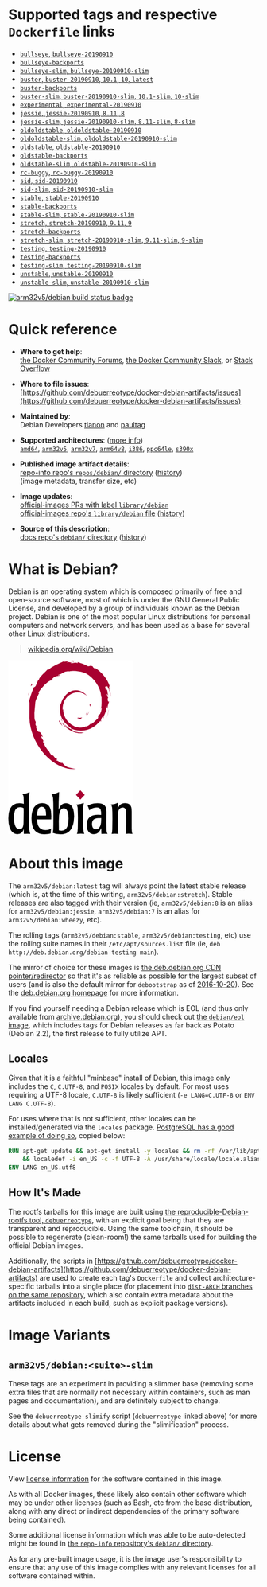 <!--

********************************************************************************

WARNING:

    DO NOT EDIT "debian/README.md"

    IT IS AUTO-GENERATED

    (from the other files in "debian/" combined with a set of templates)

********************************************************************************

-->

# Supported tags and respective `Dockerfile` links

-	[`bullseye`, `bullseye-20190910`](https://github.com/debuerreotype/docker-debian-artifacts/blob/6b546e3346bfd02c7f59e546f184a104d43a3bb0/bullseye/Dockerfile)
-	[`bullseye-backports`](https://github.com/debuerreotype/docker-debian-artifacts/blob/6b546e3346bfd02c7f59e546f184a104d43a3bb0/bullseye/backports/Dockerfile)
-	[`bullseye-slim`, `bullseye-20190910-slim`](https://github.com/debuerreotype/docker-debian-artifacts/blob/6b546e3346bfd02c7f59e546f184a104d43a3bb0/bullseye/slim/Dockerfile)
-	[`buster`, `buster-20190910`, `10.1`, `10`, `latest`](https://github.com/debuerreotype/docker-debian-artifacts/blob/6b546e3346bfd02c7f59e546f184a104d43a3bb0/buster/Dockerfile)
-	[`buster-backports`](https://github.com/debuerreotype/docker-debian-artifacts/blob/6b546e3346bfd02c7f59e546f184a104d43a3bb0/buster/backports/Dockerfile)
-	[`buster-slim`, `buster-20190910-slim`, `10.1-slim`, `10-slim`](https://github.com/debuerreotype/docker-debian-artifacts/blob/6b546e3346bfd02c7f59e546f184a104d43a3bb0/buster/slim/Dockerfile)
-	[`experimental`, `experimental-20190910`](https://github.com/debuerreotype/docker-debian-artifacts/blob/6b546e3346bfd02c7f59e546f184a104d43a3bb0/experimental/Dockerfile)
-	[`jessie`, `jessie-20190910`, `8.11`, `8`](https://github.com/debuerreotype/docker-debian-artifacts/blob/6b546e3346bfd02c7f59e546f184a104d43a3bb0/jessie/Dockerfile)
-	[`jessie-slim`, `jessie-20190910-slim`, `8.11-slim`, `8-slim`](https://github.com/debuerreotype/docker-debian-artifacts/blob/6b546e3346bfd02c7f59e546f184a104d43a3bb0/jessie/slim/Dockerfile)
-	[`oldoldstable`, `oldoldstable-20190910`](https://github.com/debuerreotype/docker-debian-artifacts/blob/6b546e3346bfd02c7f59e546f184a104d43a3bb0/oldoldstable/Dockerfile)
-	[`oldoldstable-slim`, `oldoldstable-20190910-slim`](https://github.com/debuerreotype/docker-debian-artifacts/blob/6b546e3346bfd02c7f59e546f184a104d43a3bb0/oldoldstable/slim/Dockerfile)
-	[`oldstable`, `oldstable-20190910`](https://github.com/debuerreotype/docker-debian-artifacts/blob/6b546e3346bfd02c7f59e546f184a104d43a3bb0/oldstable/Dockerfile)
-	[`oldstable-backports`](https://github.com/debuerreotype/docker-debian-artifacts/blob/6b546e3346bfd02c7f59e546f184a104d43a3bb0/oldstable/backports/Dockerfile)
-	[`oldstable-slim`, `oldstable-20190910-slim`](https://github.com/debuerreotype/docker-debian-artifacts/blob/6b546e3346bfd02c7f59e546f184a104d43a3bb0/oldstable/slim/Dockerfile)
-	[`rc-buggy`, `rc-buggy-20190910`](https://github.com/debuerreotype/docker-debian-artifacts/blob/6b546e3346bfd02c7f59e546f184a104d43a3bb0/rc-buggy/Dockerfile)
-	[`sid`, `sid-20190910`](https://github.com/debuerreotype/docker-debian-artifacts/blob/6b546e3346bfd02c7f59e546f184a104d43a3bb0/sid/Dockerfile)
-	[`sid-slim`, `sid-20190910-slim`](https://github.com/debuerreotype/docker-debian-artifacts/blob/6b546e3346bfd02c7f59e546f184a104d43a3bb0/sid/slim/Dockerfile)
-	[`stable`, `stable-20190910`](https://github.com/debuerreotype/docker-debian-artifacts/blob/6b546e3346bfd02c7f59e546f184a104d43a3bb0/stable/Dockerfile)
-	[`stable-backports`](https://github.com/debuerreotype/docker-debian-artifacts/blob/6b546e3346bfd02c7f59e546f184a104d43a3bb0/stable/backports/Dockerfile)
-	[`stable-slim`, `stable-20190910-slim`](https://github.com/debuerreotype/docker-debian-artifacts/blob/6b546e3346bfd02c7f59e546f184a104d43a3bb0/stable/slim/Dockerfile)
-	[`stretch`, `stretch-20190910`, `9.11`, `9`](https://github.com/debuerreotype/docker-debian-artifacts/blob/6b546e3346bfd02c7f59e546f184a104d43a3bb0/stretch/Dockerfile)
-	[`stretch-backports`](https://github.com/debuerreotype/docker-debian-artifacts/blob/6b546e3346bfd02c7f59e546f184a104d43a3bb0/stretch/backports/Dockerfile)
-	[`stretch-slim`, `stretch-20190910-slim`, `9.11-slim`, `9-slim`](https://github.com/debuerreotype/docker-debian-artifacts/blob/6b546e3346bfd02c7f59e546f184a104d43a3bb0/stretch/slim/Dockerfile)
-	[`testing`, `testing-20190910`](https://github.com/debuerreotype/docker-debian-artifacts/blob/6b546e3346bfd02c7f59e546f184a104d43a3bb0/testing/Dockerfile)
-	[`testing-backports`](https://github.com/debuerreotype/docker-debian-artifacts/blob/6b546e3346bfd02c7f59e546f184a104d43a3bb0/testing/backports/Dockerfile)
-	[`testing-slim`, `testing-20190910-slim`](https://github.com/debuerreotype/docker-debian-artifacts/blob/6b546e3346bfd02c7f59e546f184a104d43a3bb0/testing/slim/Dockerfile)
-	[`unstable`, `unstable-20190910`](https://github.com/debuerreotype/docker-debian-artifacts/blob/6b546e3346bfd02c7f59e546f184a104d43a3bb0/unstable/Dockerfile)
-	[`unstable-slim`, `unstable-20190910-slim`](https://github.com/debuerreotype/docker-debian-artifacts/blob/6b546e3346bfd02c7f59e546f184a104d43a3bb0/unstable/slim/Dockerfile)

[![arm32v5/debian build status badge](https://img.shields.io/jenkins/s/https/doi-janky.infosiftr.net/job/multiarch/job/arm32v5/job/debian.svg?label=arm32v5/debian%20%20build%20job)](https://doi-janky.infosiftr.net/job/multiarch/job/arm32v5/job/debian/)

# Quick reference

-	**Where to get help**:  
	[the Docker Community Forums](https://forums.docker.com/), [the Docker Community Slack](https://blog.docker.com/2016/11/introducing-docker-community-directory-docker-community-slack/), or [Stack Overflow](https://stackoverflow.com/search?tab=newest&q=docker)

-	**Where to file issues**:  
	[https://github.com/debuerreotype/docker-debian-artifacts/issues](https://github.com/debuerreotype/docker-debian-artifacts/issues)

-	**Maintained by**:  
	Debian Developers [tianon](https://qa.debian.org/developer.php?login=tianon) and [paultag](https://qa.debian.org/developer.php?login=paultag)

-	**Supported architectures**: ([more info](https://github.com/docker-library/official-images#architectures-other-than-amd64))  
	[`amd64`](https://hub.docker.com/r/amd64/debian/), [`arm32v5`](https://hub.docker.com/r/arm32v5/debian/), [`arm32v7`](https://hub.docker.com/r/arm32v7/debian/), [`arm64v8`](https://hub.docker.com/r/arm64v8/debian/), [`i386`](https://hub.docker.com/r/i386/debian/), [`ppc64le`](https://hub.docker.com/r/ppc64le/debian/), [`s390x`](https://hub.docker.com/r/s390x/debian/)

-	**Published image artifact details**:  
	[repo-info repo's `repos/debian/` directory](https://github.com/docker-library/repo-info/blob/master/repos/debian) ([history](https://github.com/docker-library/repo-info/commits/master/repos/debian))  
	(image metadata, transfer size, etc)

-	**Image updates**:  
	[official-images PRs with label `library/debian`](https://github.com/docker-library/official-images/pulls?q=label%3Alibrary%2Fdebian)  
	[official-images repo's `library/debian` file](https://github.com/docker-library/official-images/blob/master/library/debian) ([history](https://github.com/docker-library/official-images/commits/master/library/debian))

-	**Source of this description**:  
	[docs repo's `debian/` directory](https://github.com/docker-library/docs/tree/master/debian) ([history](https://github.com/docker-library/docs/commits/master/debian))

# What is Debian?

Debian is an operating system which is composed primarily of free and open-source software, most of which is under the GNU General Public License, and developed by a group of individuals known as the Debian project. Debian is one of the most popular Linux distributions for personal computers and network servers, and has been used as a base for several other Linux distributions.

> [wikipedia.org/wiki/Debian](https://en.wikipedia.org/wiki/Debian)

![logo](https://raw.githubusercontent.com/docker-library/docs/b449be7df57e9ed9086bb5821bfb5d6cdc5d67a4/debian/logo.png)

# About this image

The `arm32v5/debian:latest` tag will always point the latest stable release (which is, at the time of this writing, `arm32v5/debian:stretch`). Stable releases are also tagged with their version (ie, `arm32v5/debian:8` is an alias for `arm32v5/debian:jessie`, `arm32v5/debian:7` is an alias for `arm32v5/debian:wheezy`, etc).

The rolling tags (`arm32v5/debian:stable`, `arm32v5/debian:testing`, etc) use the rolling suite names in their `/etc/apt/sources.list` file (ie, `deb http://deb.debian.org/debian testing main`).

The mirror of choice for these images is [the deb.debian.org CDN pointer/redirector](https://deb.debian.org) so that it's as reliable as possible for the largest subset of users (and is also the default mirror for `debootstrap` as of [2016-10-20](https://anonscm.debian.org/cgit/d-i/debootstrap.git/commit/?id=9e8bc60ad1ccf3a25ce7890526b70059f3e770de)). See the [deb.debian.org homepage](https://deb.debian.org) for more information.

If you find yourself needing a Debian release which is EOL (and thus only available from [archive.debian.org](http://archive.debian.org)), you should check out [the `debian/eol` image](https://hub.docker.com/r/debian/eol/), which includes tags for Debian releases as far back as Potato (Debian 2.2), the first release to fully utilize APT.

## Locales

Given that it is a faithful "minbase" install of Debian, this image only includes the `C`, `C.UTF-8`, and `POSIX` locales by default. For most uses requiring a UTF-8 locale, `C.UTF-8` is likely sufficient (`-e LANG=C.UTF-8` or `ENV LANG C.UTF-8`).

For uses where that is not sufficient, other locales can be installed/generated via the `locales` package. [PostgreSQL has a good example of doing so](https://github.com/docker-library/postgres/blob/69bc540ecfffecce72d49fa7e4a46680350037f9/9.6/Dockerfile#L21-L24), copied below:

```dockerfile
RUN apt-get update && apt-get install -y locales && rm -rf /var/lib/apt/lists/* \
	&& localedef -i en_US -c -f UTF-8 -A /usr/share/locale/locale.alias en_US.UTF-8
ENV LANG en_US.utf8
```

## How It's Made

The rootfs tarballs for this image are built using [the reproducible-Debian-rootfs tool, `debuerreotype`](https://github.com/debuerreotype/debuerreotype), with an explicit goal being that they are transparent and reproducible. Using the same toolchain, it should be possible to regenerate (clean-room!) the same tarballs used for building the official Debian images.

Additionally, the scripts in [https://github.com/debuerreotype/docker-debian-artifacts](https://github.com/debuerreotype/docker-debian-artifacts) are used to create each tag's `Dockerfile` and collect architecture-specific tarballs into a single place (for placement into [`dist-ARCH` branches on the same repository](https://github.com/debuerreotype/docker-debian-artifacts/branches), which also contain extra metadata about the artifacts included in each build, such as explicit package versions).

# Image Variants

## `arm32v5/debian:<suite>-slim`

These tags are an experiment in providing a slimmer base (removing some extra files that are normally not necessary within containers, such as man pages and documentation), and are definitely subject to change.

See the `debuerreotype-slimify` script (`debuerreotype` linked above) for more details about what gets removed during the "slimification" process.

# License

View [license information](https://www.debian.org/social_contract#guidelines) for the software contained in this image.

As with all Docker images, these likely also contain other software which may be under other licenses (such as Bash, etc from the base distribution, along with any direct or indirect dependencies of the primary software being contained).

Some additional license information which was able to be auto-detected might be found in [the `repo-info` repository's `debian/` directory](https://github.com/docker-library/repo-info/tree/master/repos/debian).

As for any pre-built image usage, it is the image user's responsibility to ensure that any use of this image complies with any relevant licenses for all software contained within.
